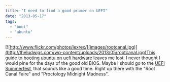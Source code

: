 ```yaml
---
title: "I need to find a good primer on UEFI"
date: "2013-05-17"
tags: 
  - "boot"
  - "ubuntu"
---
```


[![http://www.flickr.com/photos/lexrex/](images/rootcanal.jpg)](http://theludwigs.com/wp-content/uploads/2013/05/rootcanal.jpg)This guide to [booting ubuntu on uefi hardware](https://help.ubuntu.com/community/UEFI) leaves me lost. I never thought I would pine for the days of the good old BIOS. Maybe I should go to the [UEFI Summerfest](http://www.uefi.org/home/), that sounds like a good time. Right up there with the "Root Canal Faire" and "Proctology Midnight Madness".
